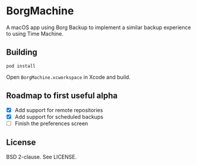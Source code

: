 # BorgMachine

A macOS app using Borg Backup to implement a similar backup experience to using Time Machine.

## Building

```
pod install
```

Open `BorgMachine.xcworkspace` in Xcode and build.

## Roadmap to first useful alpha

- [X] Add support for remote repositories
- [X] Add support for scheduled backups
- [ ] Finish the preferences screen

## License

BSD 2-clause. See LICENSE.
